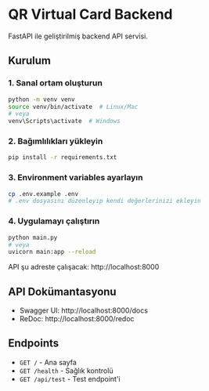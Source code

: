 # QR Virtual Card Backend

FastAPI ile geliştirilmiş backend API servisi.

## Kurulum

### 1. Sanal ortam oluşturun
```bash
python -m venv venv
source venv/bin/activate  # Linux/Mac
# veya
venv\Scripts\activate  # Windows
```

### 2. Bağımlılıkları yükleyin
```bash
pip install -r requirements.txt
```

### 3. Environment variables ayarlayın
```bash
cp .env.example .env
# .env dosyasını düzenleyip kendi değerlerinizi ekleyin
```

### 4. Uygulamayı çalıştırın
```bash
python main.py
# veya
uvicorn main:app --reload
```

API şu adreste çalışacak: http://localhost:8000

## API Dokümantasyonu

- Swagger UI: http://localhost:8000/docs
- ReDoc: http://localhost:8000/redoc

## Endpoints

- `GET /` - Ana sayfa
- `GET /health` - Sağlık kontrolü
- `GET /api/test` - Test endpoint'i 